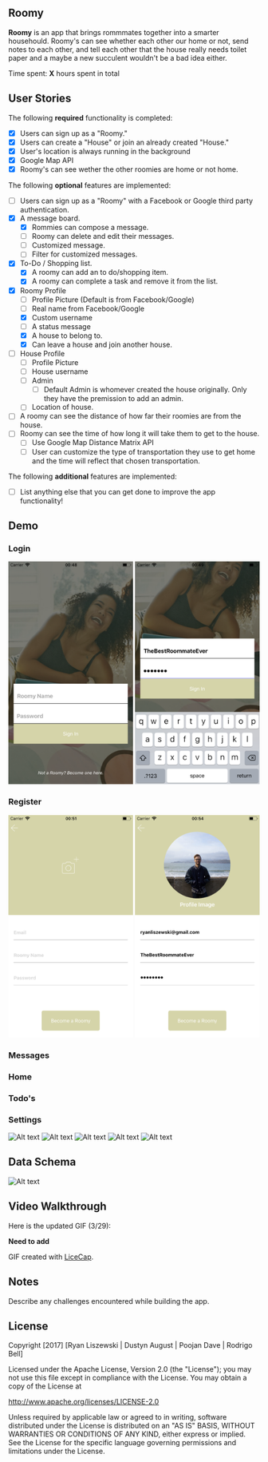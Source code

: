 
## Roomy

**Roomy** is an app that brings rommmates together into a smarter househould. Roomy's can see whether each other our home or not, send notes to each other, and tell each other that the house really needs toilet paper and a maybe a new succulent wouldn't be a bad idea either.

Time spent: **X** hours spent in total

## User Stories

The following **required** functionality is completed:

- [X] Users can sign up as a "Roomy." 
- [X] Users can create a "House" or join an already created "House."
- [x] User's location is always running in the background
- [x] Google Map API 
- [x] Roomy's can see wether the other roomies are home or not home.

The following **optional** features are implemented:

- [ ] Users can sign up as a "Roomy" with a Facebook or Google third party authentication.  
- [x] A message board.
    - [x] Rommies can compose a message.
    - [ ] Roomy can delete and edit their messages. 
    - [ ] Customized message. 
    - [ ] Filter for customized messages. 
- [x] To-Do / Shopping list. 
    - [x] A roomy can add an to do/shopping item. 
    - [x] A roomy can complete a task and remove it from the list. 
- [x] Roomy Profile 
    - [ ] Profile Picture (Default is from Facebook/Google)
    - [ ] Real name from Facebook/Google
    - [x] Custom username 
    - [ ] A status message 
    - [x] A house to belong to. 
    - [x] Can leave a house and join another house. 
- [ ] House Profile 
    - [ ] Profile Picture 
    - [ ] House username 
    - [ ] Admin 
        - [ ] Default Admin is whomever created the house originally. Only they have the premission to add an admin. 
    - [ ] Location of house. 
- [ ] A roomy can see the distance of how far their roomies are from the house.
- [ ] Roomy can see the time of how long it will take them to get to the house.
    - [ ] Use Google Map Distance Matrix API 
    - [ ] User can customize the type of transportation they use to get home and the time will reflect that 
        chosen transportation.  

The following **additional** features are implemented:

- [ ] List anything else that you can get done to improve the app functionality!

## Demo

### Login
<div style={{display: flex; flex-direction: row;  background: ##BEBEBE}}>
	<img src="screenshots/LoginScreenShot.png" width="250" />
	<img src="screenshots/LoginActiveScreenShot.png" width="250" />
</div>

### Register
<div style={{display: flex; flex-direction: row; background: ##BEBEBE}}>
	<img src="screenshots/RegisterScreenShot.png" width="250" />
	<img src="screenshots/RegisterActiveScreenShot.png" width="250" />
</div>

### Messages

### Home

### Todo's

### Settings

![Alt text](/Wireframes/1.jpg?raw=true "1")
![Alt text](/Wireframes/2.jpg?raw=true "2")
![Alt text](/Wireframes/3.jpg?raw=true "3")
![Alt text](/Wireframes/4.jpg?raw=true "4")
![Alt text](/Wireframes/5.jpg?raw=true "5")

## Data Schema

![Alt text](/Wireframes/DataSchema.png?raw=true "Data Schema")

## Video Walkthrough 

Here is the updated GIF (3/29):

**Need to add**

GIF created with [LiceCap](http://www.cockos.com/licecap/).

## Notes

Describe any challenges encountered while building the app.

## License

Copyright [2017] [Ryan Liszewski | Dustyn August | Poojan Dave | Rodrigo Bell]

Licensed under the Apache License, Version 2.0 (the "License");
you may not use this file except in compliance with the License.
You may obtain a copy of the License at

http://www.apache.org/licenses/LICENSE-2.0

Unless required by applicable law or agreed to in writing, software
distributed under the License is distributed on an "AS IS" BASIS,
WITHOUT WARRANTIES OR CONDITIONS OF ANY KIND, either express or implied.
See the License for the specific language governing permissions and
limitations under the License.

